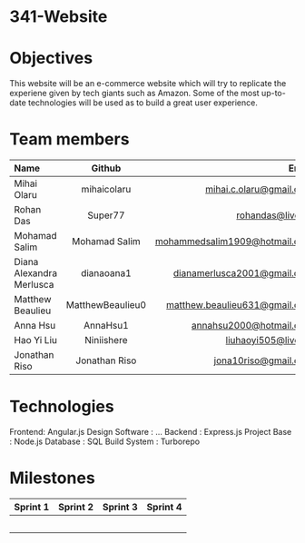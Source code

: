 # 341-Website

# Objectives
This website will be an e-commerce website which will try to replicate the experiene given by tech giants such as Amazon. Some of the most up-to-date technologies will be used as to build a great user experience. 

# Team members

|     Name      |    Github     |          Email|
| :------------- | :-------------: | -------------: |
| Mihai Olaru   | mihaicolaru | mihai.c.olaru@gmail.com              |
| Rohan Das     | Super77  |  rohandas@live.ca             |
| Mohamad Salim | Mohamad Salim  |     mohammedsalim1909@hotmail.com       |
| Diana Alexandra Merlusca| dianaoana1  |    dianamerlusca2001@gmail.com              |
| Matthew Beaulieu | MatthewBeaulieu0  |  matthew.beaulieu631@gmail.com             |
| Anna Hsu | AnnaHsu1  |        annahsu2000@hotmail.com       |
| Hao Yi Liu | Niniishere  |     liuhaoyi505@live.cn          |
| Jonathan Riso | Jonathan Riso  |      jona10riso@gmail.com         |

# Technologies 
Frontend: Angular.js
Design Software : ...
Backend : Express.js 
Project Base : Node.js 
Database : SQL 
Build System : Turborepo 


# Milestones 
|     Sprint 1    |    Sprint 2     |         Sprint 3 |Sprint 4 |
| :-------------: | :-------------: | :-------------: |:-------------: |
|  ||  ||
|  ||  ||
|  ||  ||
|  ||  ||
|  ||  ||


